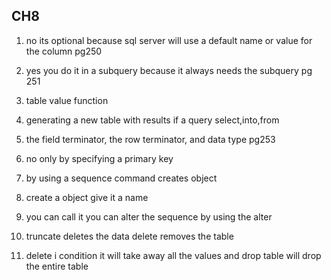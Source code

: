 ## CH8

1. no its optional because sql server will use a default name or value for the column pg250

2.  yes you do it in a subquery because it always needs the subquery pg 251

3. table value function

4.  generating a new table with results if a query select,into,from

5.  the field terminator, the row terminator, and data type pg253

6. no   only by specifying a primary key 

7.  by using a sequence command creates object 

8. create a object give it a name  

9. you can call it you can alter the sequence by using the alter 

10. truncate deletes the data delete removes the table

11. delete i condition it will take away all the values  and drop table will drop the entire table  


